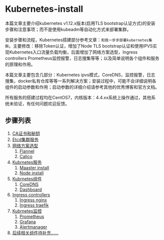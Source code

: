 # Kubernetes-install

本篇文章主要介绍kubernetes v1.12.x版本(启用TLS bootstrap认证方式)的安装步骤和注意事项；而不是使用kubeadm等自动化方式来部署集群。

安装步骤和流程，Kubernetes搭建部分参考文章：`和我一步步部署kubernetes集群`。主要修改：移除Token认证，增加了Node TLS bootstrap认证和使用IPVS实现Kubernetes入口流量负载均衡，后面增加了网络方案选型，Ingress controllers Prometheus监控报警，日志搜集等等；以及简单说明各个组件和服务的原理和作用。

本篇文章主要包含几部分：Kubernetes ipvs模式，CoreDNS，监控报警，日志搜集，docker私有仓库等等一系列解决方案；安装过程中，可能不会详细说明各组件的启动参数和作用；启动参数的详细介绍请参考其他的优秀博客和官方文档。

所有服务的搭建过程均在CentOS7，内核版本：4.4.xx系统上操作通过，其他系统未验证，有任何问题欢迎反馈。


## 步骤列表

1. [CA证书和秘钥](创建TLS证书和秘钥.md)
1. [Etcd集群服务](部署Etcd集群服务.md)
1. [网络方案选型]()
    1. [Flannel](部署Flannel服务.md)
    1. [Calico](部署Calico服务.md)
1. [Kubrnetes服务]()
    1. [Maaster install](部署Kubrnetes-Master节点.md)
    1. [Node install](部署Kubrnetes-Node节点.md)
1. [Kubrnetes组件]()
   1. [CoreDNS](部署CoreDNS服务.md)
   1. [Dashboard](https://github.com/Donyintao/kubernetes-dashboard/)
1. [Ingress controllers]()
   1. [Ingress nginx](https://github.com/Donyintao/nginx-ingress/)
   2. [Ingress traefik](https://github.com/Donyintao/traefik/)
1. [Kubrnetes监控]()
    1. [Prometheus](https://github.com/Donyintao/Prometheus/)
    1. [Grafana](https://github.com/Donyintao/Grafana/)
    1. [Alertmanager](部署Alertmanager服务.md)
1. [后续相关组件待补充......](后续相关组件待补充.md)
